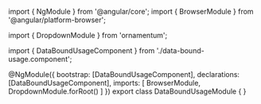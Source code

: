 import { NgModule } from '@angular/core';
import { BrowserModule } from '@angular/platform-browser';
  
import { DropdownModule } from 'ornamentum';
  
import { DataBoundUsageComponent } from './data-bound-usage.component';

@NgModule({
 bootstrap: [DataBoundUsageComponent],
 declarations: [DataBoundUsageComponent],
 imports: [
    BrowserModule, 
    DropdownModule.forRoot()
  ]
})
export class DataBoundUsageModule {
}
